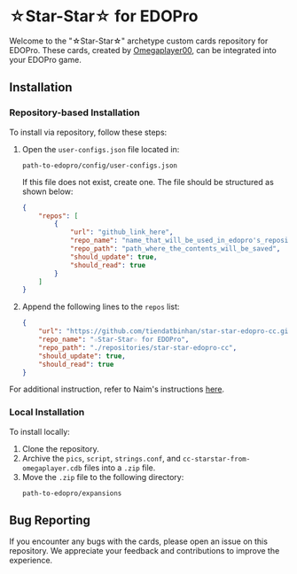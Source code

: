 # ☆Star-Star☆ for EDOPro

Welcome to the "☆Star-Star☆" archetype custom cards repository for EDOPro. These cards, created by [Omegaplayer00](https://www.deviantart.com/omegaplayer00), can be integrated into your EDOPro game.

## Installation

### Repository-based Installation

To install via repository, follow these steps:

1. Open the `user-configs.json` file located in:
   ```
   path-to-edopro/config/user-configs.json
   ```
   If this file does not exist, create one. The file should be structured as shown below:
   ```json
   {
       "repos": [
           {
               "url": "github_link_here",
               "repo_name": "name_that_will_be_used_in_edopro's_repository_list",
               "repo_path": "path_where_the_contents_will_be_saved",
               "should_update": true,
               "should_read": true
           }
       ]
   }
   ```

2. Append the following lines to the `repos` list:
   ```json
   {
       "url": "https://github.com/tiendatbinhan/star-star-edopro-cc.git",
       "repo_name": "☆Star-Star☆ for EDOPro",
       "repo_path": "./repositories/star-star-edopro-cc",
       "should_update": true,
       "should_read": true
   }
   ```

For additional instruction, refer to Naim's instructions [here](https://github.com/ProjectIgnis/CardScripts/wiki/2-%E2%80%90-Required-programs-and-enviroment-setup).

### Local Installation

To install locally:

1. Clone the repository.
2. Archive the `pics`, `script`, `strings.conf`, and `cc-starstar-from-omegaplayer.cdb` files into a `.zip` file.
3. Move the `.zip` file to the following directory:
   ```
   path-to-edopro/expansions
   ```

## Bug Reporting

If you encounter any bugs with the cards, please open an issue on this repository. We appreciate your feedback and contributions to improve the experience.
